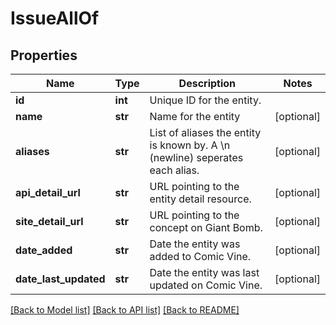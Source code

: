 # IssueAllOf

## Properties
Name | Type | Description | Notes
------------ | ------------- | ------------- | -------------
**id** | **int** | Unique ID for the entity. | 
**name** | **str** | Name for the entity | [optional] 
**aliases** | **str** | List of aliases the entity is known by. A \\n (newline) seperates each alias. | [optional] 
**api_detail_url** | **str** | URL pointing to the entity detail resource. | [optional] 
**site_detail_url** | **str** | URL pointing to the concept on Giant Bomb. | [optional] 
**date_added** | **str** | Date the entity was added to Comic Vine. | [optional] 
**date_last_updated** | **str** | Date the entity was last updated on Comic Vine. | [optional] 

[[Back to Model list]](../README.md#documentation-for-models) [[Back to API list]](../README.md#documentation-for-api-endpoints) [[Back to README]](../README.md)


